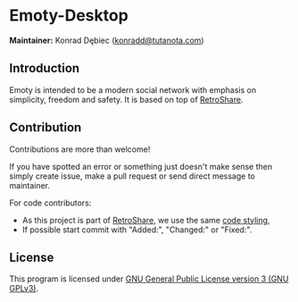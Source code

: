 # Emoty-Desktop
**Maintainer:** Konrad Dębiec (konradd@tutanota.com)

## Introduction
Emoty is intended to be a modern social network with emphasis on simplicity, freedom and safety. It is based on top of <a href="https://github.com/retroshare">RetroShare</a>.

## Contribution
Contributions are more than welcome!

If you have spotted an error or something just doesn't make sense then simply create issue, make a pull request or send direct message to maintainer.

For code contributors:
- As this project is part of <a href="https://github.com/retroshare">RetroShare</a>, we use the same <a href="https://github.com/RetroShare/documentation/wiki/Coding">code styling</a>,
- If possible start commit with "Added:", "Changed:" or "Fixed:".

## License
This program is licensed under <a href="http://www.gnu.org/licenses/gpl-3.0.en.html">GNU General Public License version 3 (GNU GPLv3)</a>.
